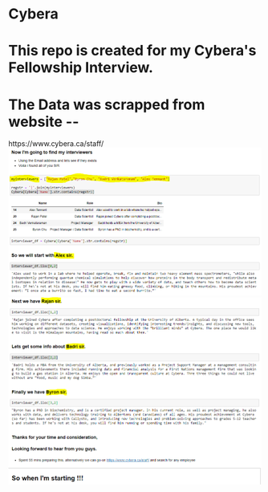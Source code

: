 # Cybera
<h1>This repo is created for my Cybera's Fellowship Interview.</h1>
<h1>The Data was scrapped from website --</h1> https://www.cybera.ca/staff/


<img src = "img/final_dataframe.PNG">
<img src = "img/final_resul.PNG">
